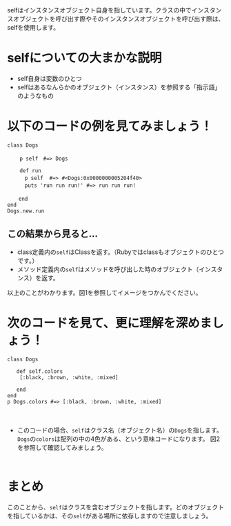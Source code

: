 selfはインスタンスオブジェクト自身を指しています。クラスの中でインスタンスオブジェクトを呼び出す際やそのインスタンスオブジェクトを呼び出す際は、selfを使用します。  

# selfについての大まかな説明  
- self自身は変数のひとつ  
- selfはあるなんらかのオブジェクト（インスタンス）を参照する「指示語」のようなもの  

# 以下のコードの例を見てみましょう！  

    class Dogs  

        p self　#=> Dogs  

        def run  
        　p self  #=> #<Dogs:0x0000000005204f40>  
        　puts 'run run run!' #=> run run run!  

      　end  
    end  
    Dogs.new.run  

## この結果から見ると…  

- class定義内の`self`はClassを返す。（Rubyではclassもオブジェクトのひとつです。）  
- メソッド定義内の`self`はメソッドを呼び出した時のオブジェクト（インスタンス）を返す。    

以上のことがわかります。図1を参照してイメージをつかんでください。 

# 次のコードを見て、更に理解を深めましょう！　　

    class Dogs

       def self.colors
        [:black, :brown, :white, :mixed]  

       end  
    end  
    p Dogs.colors #=> [:black, :brown, :white, :mixed]
　　　　　
- このコードの場合、`self`はクラス名（オブジェクト名）の`Dogs`を指します。`Dogs`の`colors`は配列の中の4色がある、という意味コードになります。  図2を参照して確認してみましょう。  
　　　　
# まとめ  
このことから、`self`はクラスを含むオブジェクトを指します。どのオブジェクトを指しているかは、その`self`がある場所に依存しますので注意しましょう。   


